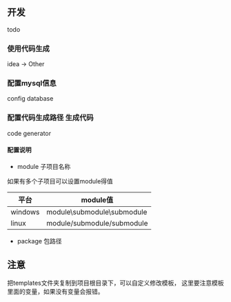 ##  开发

todo

### 使用代码生成

idea -> Other

### 配置mysql信息

config database 

### 配置代码生成路径 生成代码

code generator 

#### 配置说明

* module 子项目名称

如果有多个子项目可以设置module得值

平台 | module值
---|---
windows| module\\submodule\\submodule
linux | module/submodule/submodule
  
* package 包路径

##  注意

把templates文件夹复制到项目根目录下，可以自定义修改模板，
这里要注意模板里面的变量，如果没有变量会报错。





